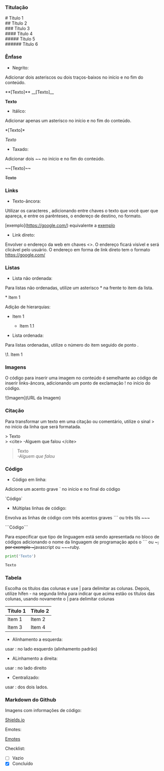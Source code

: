 ### Titulação

\# Título 1                                     
\## Título 2                                    
\### Título 3                                   
\#### Título 4                                          
\##### Título 5                                 
\###### Título 6         

### Ênfase

* Negrito:  
                                            
Adicionar dois asteriscos ou dois traços-baixos no início e no fim do conteúdo.           
              
\**[Texto]** \__[Texto]__

**Texto**

* Itálico:    
                                      
Adicionar apenas um asterisco no início e no fim do conteúdo.

\*[Texto]*

*Texto*

* Taxado:

Adicionar dois ~~ no início e no fim do conteúdo.

\~~[Texto]~~

~~Texto~~

### Links

* Texto-âncora:

Utilizar os caracteres [](), adicionando entre chaves o texto que você quer que apareça, e entre os parênteses, o endereço de destino, no formato.

\[exemplo](https://google.com/) equivalente a [exemplo](https://google.com/)

* Link direto: 

Envolver o endereço da web em chaves <>. O endereço ficará visível e será clicável pelo usuário. O endereço em forma de link direto tem o formato <https://google.com/>

### Listas

* Lista não ordenada:

Para listas não ordenadas, utilize um asterisco * na frente to item da lista.

\* Item 1

Adição de hierarquias:

* Item 1
    - Item 1.1


* Lista ordenada:

Para listas ordenadas, utilize o número do item seguido de ponto .

\1. Item 1

### Imagens

O código para inserir uma imagem no conteúdo é semelhante ao código de inserir links-âncora, adicionando um ponto de exclamação ! no início do código.

\![Imagem](URL da Imagem)

### Citação

Para transformar um texto em uma citação ou comentário, utilize o sinal > no início da linha que será formatada.

\> Texto                                            
\> \<cite> -Alguem que falou \</cite>

>Texto                                          
> <cite> -Alguem que falou </cite>

### Código

* Código em linha:

Adicione um acento grave ˋ no início e no final do código

\`Código`

* Múltiplas linhas de código:

Envolva as linhas de código com três acentos graves ˋˋˋ ou três tils ~~~

\```Código```

Para especificar que tipo de linguagem está sendo apresentada no bloco de códigos adicionando o nome da linguagem de programação após o ˋˋˋ ou \~~~, por exemplo \~~~javascript ou \~~~ruby.

~~~python
print('Texto')
~~~

~~~javascript
Texto
~~~

### Tabela

Escolha os títulos das colunas e use | para delimitar as colunas. Depois, utilize hífen - na segunda linha para indicar que acima estão os títulos das colunas, usando novamente o | para delimitar colunas

Título 1 | Título 2
---------|---------
Item 1 | Item 2
Item 3 | Item 4

* Alinhamento a esquerda:

usar : no lado esquerdo (alinhamento padrão)

* ALinhamento a direita:

usar : no lado direito

* Centralizado:

usar : dos dois lados.

### Markdown do Github

Imagens com informações de código:

[Shields.io](https://shields.io/)

Emotes:

[Emotes](https://github.com/ikatyang/emoji-cheat-sheet)

Checklist:

- [ ] Vazio                                         
- [X] Concluído